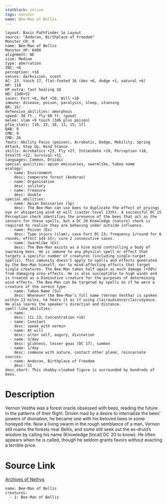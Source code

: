 ```yaml
---
statblock: inline
tags: monster
name: Bee-Man of Bellis
---
```

```statblock
layout: Basic Pathfinder 1e Layout
source: "Andoran, Birthplace of Freedom"
Monster_CR: 9
name: Bee-Man of Bellis
Monster_XP: 6400
alignment: NE
size: Medium
type: aberration
INI: +6
perception: +18
senses: darkvision, scent
AC: 23, touch 17, flat-footed 16 (dex +6, dodge +1, natural +6)
HP: 110
HP_extra: fast healing 10
HD: 13d8+52
saves: Fort +8, Ref +10, Will +10
immune: disease, poison, paralysis, sleep, stunning
DR: 15/-
defensive_abilities: amorphous
speed: 30 ft., fly 60 ft. (good)
melee: slam +9 touch (3d6 plus poison)
pf1e_stats: [10, 23, 18, 13, 15, 17]
BAB: 9
CMB: 9
CMD: 26
feats: Ability Focus (poison), Acrobatic, Dodge, Mobility, Spring Attack, Step Up, Wind Stance
skills: Acrobatics +23, Fly +27, Intimidate +19, Perception +18, Stealth +22, Survival +11
languages: Common, Druidic
special_qualities: apian emissaries, swarmlike, taboo name
ecology:
  - name: Environment
    desc: temperate forest (Andoran)
  - name: Organisation
    desc: solitary
  - name: Treasure
    desc: double
special_abilities:
  - name: Apian Emissaries (Sp)
    desc: The Bee-Man can use bees to duplicate the effect of pryings eye or whispering wind at will (caster level 13th). A successful DC 15 Perception check identifies the presence of the bees that act as the sensors for these spells, but a DC 20 Knowledge (nature) check is required to realize they are behaving under outside influence.
  - name: Poison (Ex)
    desc: Type injury (slam); save Fort DC 23; frequency 1/round for 6 rounds; effect 1d4 Str; cure 2 consecutive saves.
  - name: Swarmlike (Ex)
    desc: The Bee-Man exists as a hive mind controlling a body of swarming bees. He is immune to any physical spell or effect that targets a specific number of creatures (including single-target spells). This immunity doesn’t apply to spells and effects generated by the Bee-Man himself, nor to mind-affecting effects that target single creatures. The Bee-Man takes half again as much damage (+50%) from damaging area effects. He is also susceptible to high winds and is treated as a Diminutive creature for the purposes of determining wind effects. The Bee-Man can be targeted by spells as if he were a creature of the vermin type.
  - name: Taboo Name (Su)
    desc: Whenever the Bee-Man’s full name (Vernon Vestha) is spoken within 13 miles, he hears it as if using clairaudience/clairvoyance. He also learns the speaker’s direction and distance.
spell-like_abilities:
  - name:
    desc: (CL 13; Concentration +16)
  - name: Constant
    desc: speak with vermin
  - name: At will
    desc: alter self, augury, divination
  - name: 3/day
    desc: glibness, lesser geas (DC 17), summon
  - name: 1/day
    desc: commune with nature, contact other plane, reincarnate
sources:
  - name: Andoran, Birthplace of Freedom
    desc: 51
desc_short: This shabby-cloaked figure is surrounded by hundreds of bees.
```
# Description
Vernon Vestha was a forest oracle obsessed with bees, reading the future in the patterns of their flight. Driven mad by a desire to internalize the bees’ powers of divination, he became one with his beloved bees in some honeyed rite. Now a living swarm in the rough semblance of a man, Vernon still roams the forests near Bellis, and some still seek out the ex-druid’s wisdom by calling his name (Knowledge [local] DC 20 to know). He often appears when he is called, though he seldom grants favors without exacting a terrible price.
# Source Link
[Archives of Nethys](https://aonprd.com/MonsterDisplay.aspx?ItemName=Bee-Man%20of%20Bellis)
```encounter-table
name: Bee-Man of Bellis
creatures:
  - 1: Bee-Man of Bellis
```
